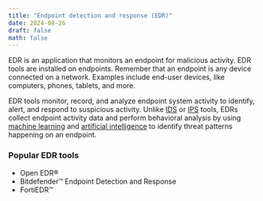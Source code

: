 ```yaml
---
title: "Endpoint detection and response (EDR)"
date: 2024-08-26
draft: false
math: false
---
```


EDR is an application that monitors an endpoint for malicious activity.
EDR tools are installed on endpoints. Remember that an endpoint is any
device connected on a network. Examples include end-user devices, like
computers, phones, tablets, and more.

EDR tools monitor, record, and analyze endpoint system activity to
identify, alert, and respond to suspicious activity. Unlike
[IDS](/intrusion-detection-system) or
[IPS](/intrusion-prevention-system) tools, EDRs collect endpoint
activity data and perform behavioral analysis by using
[machine learning](/ml) and
[artificial intelligence](/ai) to identify threat
patterns happening on an endpoint.

### Popular EDR tools

- Open EDR®
- Bitdefender™ Endpoint Detection and Response
- FortiEDR™
